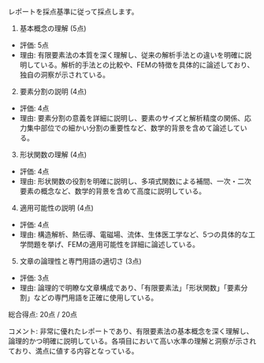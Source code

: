 レポートを採点基準に従って採点します。

1. 基本概念の理解 (5点)
- 評価: 5点
- 理由: 有限要素法の本質を深く理解し、従来の解析手法との違いを明確に説明している。解析的手法との比較や、FEMの特徴を具体的に論述しており、独自の洞察が示されている。

2. 要素分割の説明 (4点)
- 評価: 4点
- 理由: 要素分割の意義を詳細に説明し、要素のサイズと解析精度の関係、応力集中部位での細かい分割の重要性など、数学的背景を含めて論述している。

3. 形状関数の理解 (4点)
- 評価: 4点
- 理由: 形状関数の役割を明確に説明し、多項式関数による補間、一次・二次要素の概念など、数学的背景を含めて高度に説明している。

4. 適用可能性の説明 (4点)
- 評価: 4点
- 理由: 構造解析、熱伝導、電磁場、流体、生体医工学など、5つの具体的な工学問題を挙げ、FEMの適用可能性を詳細に論述している。

5. 文章の論理性と専門用語の適切さ (3点)
- 評価: 3点
- 理由: 論理的で明瞭な文章構成であり、「有限要素法」「形状関数」「要素分割」などの専門用語を正確に使用している。

総合得点: 20点 / 20点

コメント:
非常に優れたレポートであり、有限要素法の基本概念を深く理解し、論理的かつ明確に説明している。各項目において高い水準の理解と洞察が示されており、満点に値する内容となっている。